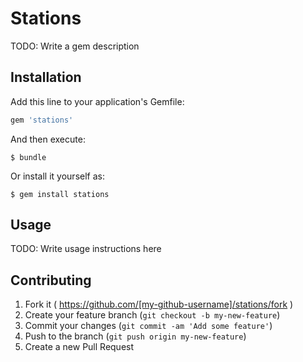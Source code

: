 # Stations

TODO: Write a gem description

## Installation

Add this line to your application's Gemfile:

```ruby
gem 'stations'
```

And then execute:

    $ bundle

Or install it yourself as:

    $ gem install stations

## Usage

TODO: Write usage instructions here

## Contributing

1. Fork it ( https://github.com/[my-github-username]/stations/fork )
2. Create your feature branch (`git checkout -b my-new-feature`)
3. Commit your changes (`git commit -am 'Add some feature'`)
4. Push to the branch (`git push origin my-new-feature`)
5. Create a new Pull Request
